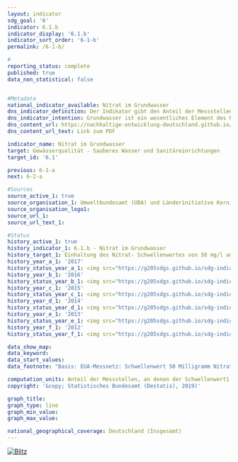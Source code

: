 ```yaml
---                       
layout: indicator                       
sdg_goal: '6'                       
indicator: 6.1.b                       
indicator_display: '6.1.b'                       
indicator_sort_order: '6-1-b'                       
permalink: /6-1-b/                       

#                       
reporting_status: complete                       
published: true                       
data_non_statistical: false                       


#Metadata                       
national_indicator_available: Nitrat im Grundwasser                       
dns_indicator_definition: Der Indikator gibt den Anteil der Messstellen an, an denen der Schwellenwert von 50 Milligramm pro Liter Nitrat im Grundwasser im Jahresmittel eingehalten wird.                       
dns_indicator_intention: Grundwasser ist ein wesentliches Element des Naturhaushalts. Es ist Teil des Wasserkreislaufs und erfüllt wichtige ökologische Funktionen. Grundwasser ist auch die wichtigste Trinkwasserressource Deutschlands. Erhöhte Nitratgehalte beeinträchtigen jedoch die Ökologie der Gewässer. Der Schwellenwert von 50 Milligramm Nitrat pro Liter im Grundwasser, der in der Grundwasserverordnung sowie der Oberflächengewässerverordnung angegeben ist, soll daher an allen Messstellen eingehalten werden.                       
dns_content_url: https://nachhaltige-entwicklung-deutschland.github.io/open-sdg-site-starter/public/content/6.1.b.pdf                       
dns_content_url_text: Link zum PDF                       

indicator_name: Nitrat im Grundwasser                       
target: Gewässerqualität - Sauberes Wasser und Sanitäreinrichtungen                       
target_id: '6.1'                       

previous: 6-1-a                       
next: 6-2-a                       

#Sources
source_active_1: true                               
source_organisation_1: Umweltbundesamt (UBA) und Länderinitiative Kernindikatoren auf Basis von Daten der Bund/Länder-Arbeitsgemeinschaft Wasser                               
source_organisation_logo1:                                
source_url_1:                                
source_url_text_1:                                

#Status                           
history_active_1: true                           
history_indicator_1: 6.1.b - Nitrat im Grundwasser                           
history_target_1: Einhaltung des Nitrat- Schwellenwertes von 50 mg/l an allen Messstellen bis 2030
history_year_a_1: '2017'                               
history_status_year_a_1: <img src="https://g205sdgs.github.io/sdg-indicators/public/Wettersymbole/Blitz.png" alt="Blitz" />
history_year_b_1: '2016'                               
history_status_year_b_1: <img src="https://g205sdgs.github.io/sdg-indicators/public/Wettersymbole/Blitz.png" alt="Blitz" />
history_year_c_1: '2015'                               
history_status_year_c_1: <img src="https://g205sdgs.github.io/sdg-indicators/public/Wettersymbole/Blitz.png" alt="Blitz" />
history_year_d_1: '2014'                               
history_status_year_d_1: <img src="https://g205sdgs.github.io/sdg-indicators/public/Wettersymbole/Blitz.png" alt="Blitz" />
history_year_e_1: '2013'                               
history_status_year_e_1: <img src="https://g205sdgs.github.io/sdg-indicators/public/Wettersymbole/Blitz.png" alt="Blitz" />
history_year_f_1: '2012'                               
history_status_year_f_1: <img src="https://g205sdgs.github.io/sdg-indicators/public/Wettersymbole/Wolke.png" alt="Wolke" />

data_show_map:                        
data_keyword:                        
data_start_values:                        
data_footnote: "Basis: EUA-Messnetz: Schwellenwert 50 Milligramm Nitrat pro Liter im Jahresmittel"                      

computation_units: Anteil der Messstellen, an denen der Schwellenwert1 eingehalten wird, in %                       
copyright: '&copy; Statistisches Bundesamt (Destatis), 2019)'                       

graph_title:                        
graph_type: line                       
graph_min_value:                        
graph_max_value:                        

national_geographical_coverage: Deutschland (Insgesamt)                       
---
```

<a href="https://nachhaltige-entwicklung-deutschland.github.io/open-sdg-site-starter/status/"><img src="https://g205sdgs.github.io/sdg-indicators/public/Wettersymbole/Blitz.png" alt="Blitz" />                           
</a>
